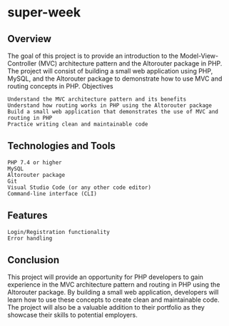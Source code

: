 # super-week
## Overview

The goal of this project is to provide an introduction to the Model-View-Controller (MVC) architecture pattern and the Altorouter package in PHP. The project will consist of building a small web application using PHP, MySQL, and the Altorouter package to demonstrate how to use MVC and routing concepts in PHP.
Objectives

    Understand the MVC architecture pattern and its benefits
    Understand how routing works in PHP using the Altorouter package
    Build a small web application that demonstrates the use of MVC and routing in PHP
    Practice writing clean and maintainable code

## Technologies and Tools

    PHP 7.4 or higher
    MySQL
    Altorouter package
    Git
    Visual Studio Code (or any other code editor)
    Command-line interface (CLI)

## Features

    Login/Registration functionality
    Error handling

## Conclusion

This project will provide an opportunity for PHP developers to gain experience in the MVC architecture pattern and routing in PHP using the Altorouter package. By building a small web application, developers will learn how to use these concepts to create clean and maintainable code. The project will also be a valuable addition to their portfolio as they showcase their skills to potential employers.
